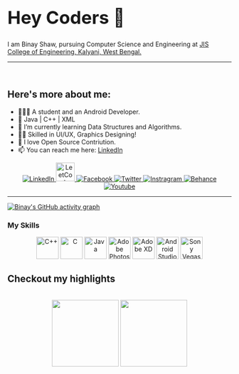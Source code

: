 ### <body> <h1 style = "font-size:40px;">Hey Coders 👋 </h1></body>

I am Binay Shaw, pursuing Computer Science and Engineering at [JIS College of Engineering, Kalyani, West Bengal.](https://www.jiscollege.ac.in)
<br>
<hr>
<br>

## Here's more about me:

- 👨🏽‍💻 A student and an Android Developer.
- 🏹 Java | C++ | XML
- 🌱 I’m currently learning Data Structures and Algorithms.
- 🤹‍♀️ Skilled in UI/UX, Graphics Designing!
- 🚀 I love Open Source Contriution.
- 📫 You can reach me here: [LinkedIn](https://www.linkedin.com/in/binay-shaw-024580183/)

<p align="center">
    <a href="https://www.linkedin.com/in/binay-shaw-024580183//">
      <img alt="LinkedIn" src="https://img.icons8.com/fluent/48/000000/linkedin.png" />
    </a>
    <a href="https://leetcode.com/binayshaw7777/">
        <img alt="LeetCode" src="https://raw.githubusercontent.com/rahuldkjain/github-profile-readme-generator/master/src/images/icons/Social/leet-code.svg" height="42" width="42" />
    </a>
    <a href="https://www.facebook.com/youtube.gamix7777">
      <img alt="Facebook" src="https://img.icons8.com/fluent/50/000000/facebook-new.png" />
    </a>
    <a href="https://www.twitter.com/binayplays7777">
      <img alt="Twitter" src="https://img.icons8.com/fluent/48/000000/twitter.png" />
    </a>
    <a href="https://www.instagram.com/gamix_7/">
      <img alt="Instragram" src="https://img.icons8.com/fluent/48/000000/instagram-new.png" />
    </a>
    <a href="https://www.behance.net/GAMIX7">
      <img alt="Behance" src="https://img.icons8.com/color/48/000000/behance.png" />
    </a>
    <a href="https://www.youtube.com/c/GAMIX7">
      <img alt="Youtube" src="https://img.icons8.com/color/48/000000/youtube-play.png" />
    </a>

  </p>

<hr>

[![Binay's GitHub activity graph](https://activity-graph.herokuapp.com/graph?username=binayshaw7777&theme=xcode)](https://github.com/binayshaw7777)


### My Skills

<div align="center" width=100%>
    <img title="C++" height="50" src="https://img.icons8.com/color/48/000000/c-plus-plus-logo.png">
    <img title="C" height="50" src="https://img.icons8.com/color/48/000000/c-programming.png">
    <img title="Java" height="50" src="https://img.icons8.com/color/48/000000/java-coffee-cup-logo.png">
    <img title="Adobe Photoshop" height="50" src="https://img.icons8.com/fluent/48/000000/adobe-photoshop.png" />
    <img title="Adobe XD" height="50" src="https://img.icons8.com/color/48/000000/adobe-xd.png">
    <img title="Android Studio" height="50" src="https://img.icons8.com/fluent/48/000000/android-os.png"/>
    <img title="Sony Vegas Pro" height="50" src="https://img.icons8.com/color/48/000000/sony-vegas.png"/>

</div>

## Checkout my highlights

<br>

<div align="center" width="100%">
    <img height="150" src="https://github-readme-stats.vercel.app/api/top-langs/?username=binayshaw7777&layout=compact&theme=dracula">
    <img height="150" src="https://github-readme-stats.vercel.app/api?username=binayshaw7777&show_icons=true&theme=dracula&count_private=t&hide=stars">
</div>
